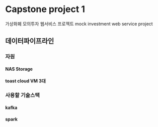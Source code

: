 # Capstone project 1

가상화폐 모의투자 웹서비스 프로젝트 mock investment web service project

## 데이터파이프라인
### 자원
#### NAS Storage
#### toast cloud VM 3대

### 사용할 기술스택
#### kafka
#### spark
